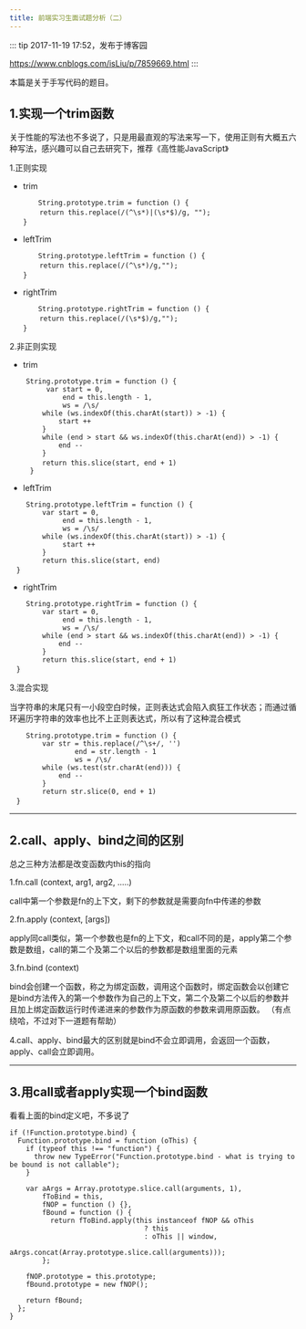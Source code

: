 ```yaml
---
title: 前端实习生面试题分析（二）
---
```


::: tip
2017-11-19 17:52，发布于博客园

<https://www.cnblogs.com/isLiu/p/7859669.html>
:::

本篇是关于手写代码的题目。

## 1.实现一个trim函数

关于性能的写法也不多说了，只是用最直观的写法来写一下，使用正则有大概五六种写法，感兴趣可以自己去研究下，推荐《高性能JavaScript》

1.正则实现

* trim
```
       String.prototype.trim = function () {
　　    return this.replace(/(^\s*)|(\s*$)/g, "");
　　}
```
* leftTrim 
```
       String.prototype.leftTrim = function () {
　　    return this.replace(/(^\s*)/g,"");
　　}
```
* rightTrim 
```
       String.prototype.rightTrim = function () {
　　    return this.replace(/(\s*$)/g,"");
　　}
```

2.非正则实现

* trim
```
	String.prototype.trim = function () {
         var start = 0,			
             end = this.length - 1,
             ws = /\s/			
	    while (ws.indexOf(this.charAt(start)) > -1) {
            start ++
	    }
	    while (end > start && ws.indexOf(this.charAt(end)) > -1) {
            end --
	    }
	    return this.slice(start, end + 1)　　 
	 }
```
* leftTrim 
```
	String.prototype.leftTrim = function () {
		var start = 0,			
		     end = this.length - 1,
		     ws = /\s/			
		while (ws.indexOf(this.charAt(start)) > -1) {
			 start ++
	 	}
		return this.slice(start, end)
　}
```
* rightTrim 
```
	String.prototype.rightTrim = function () {
		var start = 0,			
		     end = this.length - 1,
		     ws = /\s/			
		while (end > start && ws.indexOf(this.charAt(end)) > -1) {
			end --
		}
		return this.slice(start, end + 1)
　}
```

3.混合实现

当字符串的末尾只有一小段空白时候，正则表达式会陷入疯狂工作状态；而通过循环遍历字符串的效率也比不上正则表达式，所以有了这种混合模式

```
	String.prototype.trim = function () {
		var str = this.replace(/^\s+/, '')
				end = str.length - 1
				ws = /\s/
		while (ws.test(str.charAt(end))) {
			end --
		}
		return str.slice(0, end + 1)
　}
```
--------

## 2.call、apply、bind之间的区别

总之三种方法都是改变函数内this的指向

1.fn.call (context, arg1, arg2, .....)

call中第一个参数是fn的上下文，剩下的参数就是需要向fn中传递的参数

2.fn.apply (context, [args])

apply同call类似，第一个参数也是fn的上下文，和call不同的是，apply第二个参数是数组，call的第二个及第二个以后的参数都是数组里面的元素

3.fn.bind (context)

bind会创建一个函数，称之为绑定函数，调用这个函数时，绑定函数会以创建它是bind方法传入的第一个参数作为自己的上下文，第二个及第二个以后的参数并且加上绑定函数运行时传递进来的参数作为原函数的参数来调用原函数。 （有点绕哈，不过对下一道题有帮助）

4.call、apply、bind最大的区别就是bind不会立即调用，会返回一个函数，apply、call会立即调用。

--------

## 3.用call或者apply实现一个bind函数

看看上面的bind定义吧，不多说了

```
if (!Function.prototype.bind) {
  Function.prototype.bind = function (oThis) {
    if (typeof this !== "function") {
      throw new TypeError("Function.prototype.bind - what is trying to be bound is not callable");
    }

    var aArgs = Array.prototype.slice.call(arguments, 1), 
        fToBind = this, 
        fNOP = function () {},
        fBound = function () {
          return fToBind.apply(this instanceof fNOP && oThis
                                 ? this
                                 : oThis || window,
                               aArgs.concat(Array.prototype.slice.call(arguments)));
        };

    fNOP.prototype = this.prototype;
    fBound.prototype = new fNOP();

    return fBound;
  };
}
```